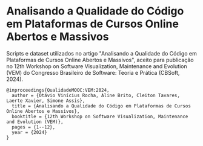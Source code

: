 # Analisando a Qualidade do Código em Plataformas de Cursos Online Abertos e Massivos

Scripts e dataset utilizados no artigo "Analisando a Qualidade do Código em Plataformas de Cursos Online Abertos e Massivos", aceito para publicação no 12th Workshop on Software Visualization, Maintenance and Evolution (VEM) do Congresso Brasileiro de Software: Teoria e Prática (CBSoft, 2024).


```
@inproceedings{QualidadeMOOC:VEM:2024, 
  author = {Otávio Vinícius Rocha, Aline Brito, Cleiton Tavares, Laerte Xavier, Simone Assis},
  title = {Analisando a Qualidade do Código em Plataformas de Cursos Online Abertos e Massivos},
  booktitle = {12th Workshop on Software Visualization, Maintenance and Evolution (VEM)}, 
  pages = {1--12},  
  year = {2024}
}
```
